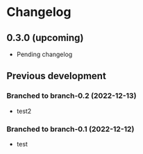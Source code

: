 # Changelog

## 0.3.0 (upcoming)

* Pending changelog

## Previous development

### Branched to branch-0.2 (2022-12-13)

* test2

### Branched to branch-0.1 (2022-12-12)

* test

### 
